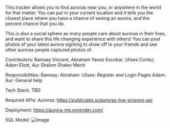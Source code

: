 This tracker allows you to find auroras near you, or anywhere in the world for that matter. You can put in your current location and it tells you the closest place where you have a chance of seeing an aurora, and the percent chance that you do.

This is also a social sphere as many people care about auroras in their lives, and want to share this life changing experience with others! You can post photos of your latest aurora sighting to show off to your friends and see other auroras people captured photos of.

Contributors: Ramsey Vincent, Abraham Yanez Escobar, Ulises Cortez, Adam Eliott, Aur Shalom Shalev Merin

Responsibilities:
Ramsey:
Abraham:
Ulises: Register and Login Pages
Adam:
Aur: General help

Tech Stack: TBD

Required APIs: 
Auroras: https://publicapis.io/auroras-live-science-api

Deployment: https://aurora-me.onrender.com/

SQL Model:
![image](https://github.com/user-attachments/assets/ce36e1e8-dee6-4145-b972-354f07f83b98)
